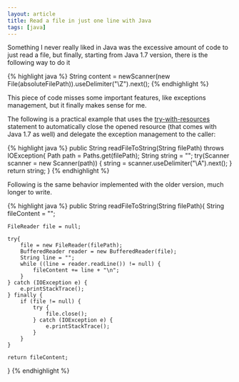 ```yaml
---
layout: article
title: Read a file in just one line with Java
tags: [java]
---
```



Something I never really liked in Java was the excessive amount of code to just read a file, but finally, starting from Java 1.7 version, there is the following way to do it

{% highlight java %}
String content = newScanner(new File(absoluteFilePath)).useDelimiter("\\Z").next();
{% endhighlight %}

This piece of code misses some important features, like exceptions management, but it finally makes sense for me.

The following is a practical example that uses the [try-with-resources](http://docs.oracle.com/javase/tutorial/essential/exceptions/tryResourceClose.html) statement to automatically close the opened resource (that comes with Java 1.7 as well) and delegate the exception management to the caller:

{% highlight java %}
public String readFileToString(String filePath) throws IOException{
	Path path = Paths.get(filePath);
	String string = "";
	try(Scanner scanner = new Scanner(path))
	{
		string = scanner.useDelimiter("\\A").next();
	}
	return string;
}
{% endhighlight %}


Following is the same behavior implemented with the older version, much longer to write.

{% highlight java %}
public String readFileToString(String filePath){
	String fileContent = "";

	FileReader file = null;

	try{
		file = new FileReader(filePath);
		BufferedReader reader = new BufferedReader(file);
		String line = "";
		while ((line = reader.readLine()) != null) {
			fileContent += line + "\n";
		}
	} catch (IOException e) {
		e.printStackTrace();
	} finally {
		if (file != null) {
			try {
				file.close();
			} catch (IOException e) {
				e.printStackTrace();
			}
		}
	}

	return fileContent;
}
{% endhighlight %}
